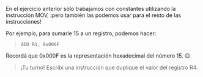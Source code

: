 En el ejercicio anterior sólo trabajamos con constantes utilizando la instrucción MOV, ¡pero también las podemos usar para el resto de las instrucciones!

Por ejemplo, para sumarle 15 a un registro, podemos hacer:

> `ADD R1, 0x000F`

Recordá que 0x000F es la representación hexadecimal del número 15. :wink:

> ¡Tu turno! Escribí una instrucción que duplique el valor del registro R4.